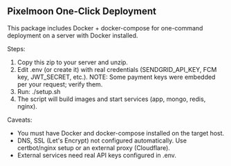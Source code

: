 Pixelmoon One-Click Deployment
------------------------------

This package includes Docker + docker-compose for one-command deployment on a server with Docker installed.

Steps:
1. Copy this zip to your server and unzip.
2. Edit .env (or create it) with real credentials (SENDGRID_API_KEY, FCM key, JWT_SECRET, etc.).
   NOTE: Some payment keys were embedded per your request; verify them.
3. Run: ./setup.sh
4. The script will build images and start services (app, mongo, redis, nginx).

Caveats:
- You must have Docker and docker-compose installed on the target host.
- DNS, SSL (Let's Encrypt) not configured automatically. Use certbot/nginx setup or an external proxy (Cloudflare).
- External services need real API keys configured in .env.
